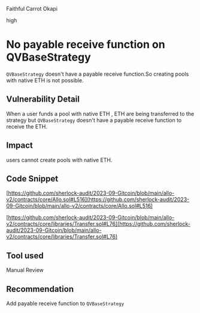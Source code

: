Faithful Carrot Okapi

high

# No payable receive function on QVBaseStrategy
`QVBaseStrategy` doesn't have a payable receive function.So creating pools with native ETH is not possible.

## Vulnerability Detail

When a user funds a pool with native ETH , ETH are being transferred to the strategy but `QVBaseStrategy` doesn't have a payable receive function to receive the ETH.

## Impact
users cannot create pools with native ETH. 

## Code Snippet

[https://github.com/sherlock-audit/2023-09-Gitcoin/blob/main/allo-v2/contracts/core/Allo.sol#L516](https://github.com/sherlock-audit/2023-09-Gitcoin/blob/main/allo-v2/contracts/core/Allo.sol#L516)

[https://github.com/sherlock-audit/2023-09-Gitcoin/blob/main/allo-v2/contracts/core/libraries/Transfer.sol#L76](https://github.com/sherlock-audit/2023-09-Gitcoin/blob/main/allo-v2/contracts/core/libraries/Transfer.sol#L76)

## Tool used

Manual Review

## Recommendation
Add payable receive function to `QVBaseStrategy`
